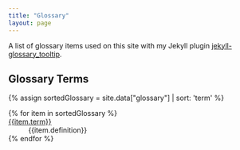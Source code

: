 ```yaml
---
title: "Glossary"
layout: page
---
```


A list of glossary items used on this site with my Jekyll plugin [jekyll-glossary_tooltip](https://github.com/erikw/jekyll-glossary_tooltip).


## Glossary Terms
{% assign sortedGlossary = site.data["glossary"] | sort: 'term' %}
<dl>
{% for item in sortedGlossary %}
  <dt><a href="{{item.url | liquify}}" target="_blank">{{item.term}}</a></dt>
  <dd>{{item.definition}}</dd>
{% endfor %}
</dl>